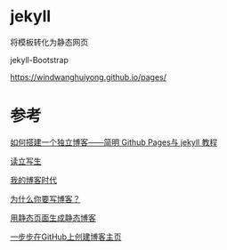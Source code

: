 # jekyll

将模板转化为静态网页

jekyll-Bootstrap

https://windwanghuiyong.github.io/pages/

# 参考

[如何搭建一个独立博客——简明 Github Pages与 jekyll 教程](http://cnfeat/blog/2014/05/10/how-to-build-a-blog/)

[读立写生](http://cnfeat.com/)

[我的博客时代](https://zhuanlan.zhihu.com/p/19743255)

[为什么你要写博客？](https://zhuanlan.zhihu.com/p/19743861)

[用静态页面生成静态博客](http://isnowfy.github.io/about-simple-cn.html)

[一步步在GitHub上创建博客主页](http://www.pchou.info/ssgithubPage/2013-01-03-build-github-blog-page-01.html)
